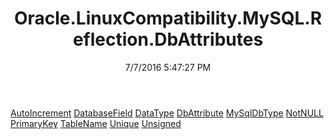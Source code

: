 ﻿---
title: Oracle.LinuxCompatibility.MySQL.Reflection.DbAttributes
date: 7/7/2016 5:47:27 PM
---

[AutoIncrement](T-Oracle.LinuxCompatibility.MySQL.Reflection.DbAttributes.AutoIncrement.html)
[DatabaseField](T-Oracle.LinuxCompatibility.MySQL.Reflection.DbAttributes.DatabaseField.html)
[DataType](T-Oracle.LinuxCompatibility.MySQL.Reflection.DbAttributes.DataType.html)
[DbAttribute](T-Oracle.LinuxCompatibility.MySQL.Reflection.DbAttributes.DbAttribute.html)
[MySqlDbType](T-Oracle.LinuxCompatibility.MySQL.Reflection.DbAttributes.MySqlDbType.html)
[NotNULL](T-Oracle.LinuxCompatibility.MySQL.Reflection.DbAttributes.NotNULL.html)
[PrimaryKey](T-Oracle.LinuxCompatibility.MySQL.Reflection.DbAttributes.PrimaryKey.html)
[TableName](T-Oracle.LinuxCompatibility.MySQL.Reflection.DbAttributes.TableName.html)
[Unique](T-Oracle.LinuxCompatibility.MySQL.Reflection.DbAttributes.Unique.html)
[Unsigned](T-Oracle.LinuxCompatibility.MySQL.Reflection.DbAttributes.Unsigned.html)
